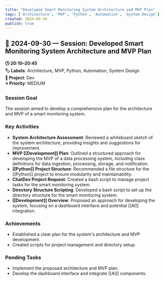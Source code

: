 ```yaml
---
title: "Developed Smart Monitoring System Architecture and MVP Plan"
tags: ['Architecture', 'MVP', 'Python', 'Automation', 'System Design']
created: 2024-09-30
publish: true
---
```


## 📅 2024-09-30 — Session: Developed Smart Monitoring System Architecture and MVP Plan

**🕒 20:10–20:45**  
**🏷️ Labels**: Architecture, MVP, Python, Automation, System Design  
**📂 Project**: Dev  
**⭐ Priority**: MEDIUM  


### Session Goal
The session aimed to develop a comprehensive plan for the architecture and MVP of a smart monitoring system.

### Key Activities
- **System Architecture Assessment**: Reviewed a whiteboard sketch of the system architecture, providing insights and suggestions for improvement.
- **MVP [[Development]] Plan**: Outlined a structured approach for developing the MVP of a data processing system, including class definitions for data ingestion, processing, storage, and notification.
- **[[Python]] Project Structure**: Recommended a file structure for the [[Python]] project to ensure modularity and maintainability.
- **ChatDev Project Request**: Created a bash script to manage project tasks for the smart monitoring system.
- **Directory Structure Scripting**: Developed a bash script to set up the directory structure for the smart monitoring system.
- **[[Development]] Overview**: Proposed an approach for developing the system, focusing on a dashboard interface and potential [[AI]] integration.

### Achievements
- Established a clear plan for the system's architecture and MVP development.
- Created scripts for project management and directory setup.

### Pending Tasks
- Implement the proposed architecture and MVP plan.
- Develop the dashboard interface and integrate [[AI]] components.
